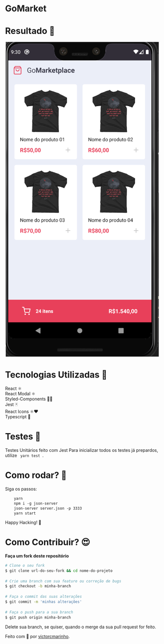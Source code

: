 # GoMarket


# Resultado 🚀
<p align="center">
  <img src="./imgs/GoMarket.png" />
</p>

# Tecnologias Utilizadas 🚀
React ⚛️ <br />
React Modal ⚛️ <br />
Styled-Components 💅🏻 <br />
Jest 🃏 <br />
React Icons ⚛️❤️ <br />
Typescript 🦕

# Testes 🧪
Testes Unitários feito com Jest
Para inicializar todos os testes já prepardos, utilize <code> yarn test </code>.

# Como rodar? 🤔
Siga os passos:

```
    yarn
    npm i -g json-server
    json-server server.json -p 3333
    yarn start

```
Happy Hacking! 🚀


# Como Contribuir? 😍
**Faça um fork deste repositório**

```bash
# Clone o seu fork
$ git clone url-do-seu-fork && cd nome-do-projeto

# Crie uma branch com sua feature ou correção de bugs
$ git checkout -b minha-branch

# Faça o commit das suas alterações
$ git commit -m 'minhas alterações'

# Faça o push para a sua branch
$ git push origin minha-branch
```

Delete sua branch, se quiser, quando o merge da sua pull request for feito. <br />

Feito com 💜 por <a href="https://www.linkedin.com/in/victorcmarinho/" target="blank">victorcmarinho</a>.
